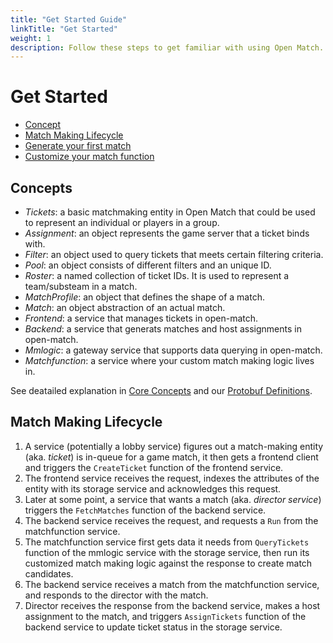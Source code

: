 ```yaml
---
title: "Get Started Guide"
linkTitle: "Get Started"
weight: 1
description: Follow these steps to get familiar with using Open Match.
---
```

# Get Started
- [Concept](#concepts)
- [Match Making Lifecycle](#match-making-lifecycle)
- [Generate your first match](#generate-your-first-match)
- [Customize your match function](#customize-your-match-function)


## Concepts
- _Tickets_: a basic matchmaking entity in Open Match that could be used to represent an individual  or players in a group.
- _Assignment_: an object represents the game server that a ticket binds with.
- _Filter_: an object used to query tickets that meets certain filtering criteria.
- _Pool_: an object consists of different filters and an unique ID.
- _Roster_: a named collection of ticket IDs. It is used to represent a team/substeam in a match.
- _MatchProfile_: an object that defines the shape of a match.
- _Match_: an object abstraction of an actual match.
- _Frontend_: a service that manages tickets in open-match.
- _Backend_: a service that generats matches and host assignments in open-match.
- _Mmlogic_: a gateway service that supports data querying in open-match.
- _Matchfunction_: a service where your custom match making logic lives in.

See deatailed explanation in [Core Concepts](https://github.com/GoogleCloudPlatform/open-match/blob/master/docs/concepts.md) and our [Protobuf Definitions](https://github.com/GoogleCloudPlatform/open-match/blob/master/api/messages.proto).


## Match Making Lifecycle

[TODO]: # (add a chart to illustrate dataflow in open-match)
[TODO]: # (the chart is not added because we have not finalize the API changes yet.)

[TODO]: # (`Generate your first match` and `Customize your match function` are intentionally left blank as the current user experience is pretty bad if you simply wanna try out your customize match function but later find out you have to configure your gcr registry, gcloud account, and wait for 10 minutes to rebuild everything from scratch. We might need to bring skaffold to open-match for the community developers?)


1. A service (potentially a lobby service) figures out a match-making entity (aka. _ticket_) is in-queue for a game match, it then gets a frontend client and triggers the `CreateTicket` function of the frontend service.
2. The frontend service receives the request, indexes the attributes of the entity with its storage service and acknowledges this request.
3. Later at some point, a service that wants a match (aka. _director service_) triggers the `FetchMatches` function of the backend service.
4. The backend service receives the request, and requests a `Run` from the matchfunction service.
5. The matchfunction service first gets data it needs from `QueryTickets` function of the mmlogic service with the storage service, then run its customized match making logic against the response to create match candidates.
6. The backend service receives a match from the matchfunction service, and responds to the director with the match.
7. Director receives the response from the backend service, makes a host assignment to the match, and triggers `AssignTickets` function of the backend service to update ticket status in the storage service.
